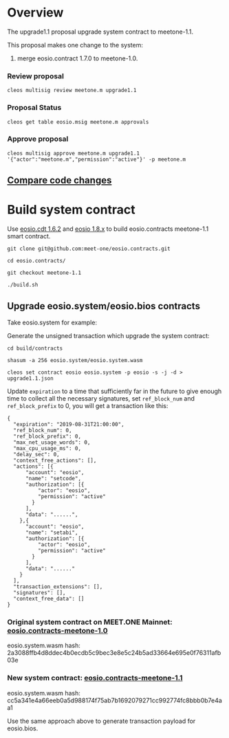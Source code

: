 # Overview

The upgrade1.1 proposal upgrade system contract to meetone-1.1.

This proposal makes one change to the system:

1. merge eosio.contract 1.7.0 to meetone-1.0.

### Review proposal

```
cleos multisig review meetone.m upgrade1.1
```

### Proposal Status

```
cleos get table eosio.msig meetone.m approvals
```

### Approve proposal

```
cleos multisig approve meetone.m upgrade1.1 '{"actor":"meetone.m","permission":"active"}' -p meetone.m 
```

## [Compare code changes](https://github.com/meet-one/eosio.contracts/compare/v1.7.0...meet-one:meetone-1.1)


# Build system contract

Use [eosio.cdt 1.6.2](https://github.com/EOSIO/eosio.cdt) and [eosio 1.8.x](https://github.com/meet-one/eos) to build eosio.contracts meetone-1.1 smart contract.
```
git clone git@github.com:meet-one/eosio.contracts.git

cd eosio.contracts/

git checkout meetone-1.1

./build.sh
```

## Upgrade eosio.system/eosio.bios contracts

Take eosio.system for example:

Generate the unsigned transaction which upgrade the system contract:

```
cd build/contracts

shasum -a 256 eosio.system/eosio.system.wasm

cleos set contract eosio eosio.system -p eosio -s -j -d > upgrade1.1.json
```

Update `expiration` to a time that sufficiently far in the future to give enough time to collect all the necessary signatures, set `ref_block_num` and `ref_block_prefix` to 0, you will get a transaction like this:

```
{
  "expiration": "2019-08-31T21:00:00",
  "ref_block_num": 0,
  "ref_block_prefix": 0,
  "max_net_usage_words": 0,
  "max_cpu_usage_ms": 0,
  "delay_sec": 0,
  "context_free_actions": [],
  "actions": [{
      "account": "eosio",
      "name": "setcode",
      "authorization": [{
          "actor": "eosio",
          "permission": "active"
        }
      ],
      "data": "......",
    },{
      "account": "eosio",
      "name": "setabi",
      "authorization": [{
          "actor": "eosio",
          "permission": "active"
        }
      ],
      "data": "......"
    }
  ],
  "transaction_extensions": [],
  "signatures": [],
  "context_free_data": []
}
```

### Original system contract on MEET.ONE Mainnet: [eosio.contracts-meetone-1.0](https://github.com/meet-one/eosio.contracts/tree/meetone-1.0)

eosio.system.wasm hash: 2a3088ffb4d8ddec4b0ecdb5c9bec3e8e5c24b5ad33664e695e0f76311afb03e

### New system contract: [eosio.contracts-meetone-1.1](https://github.com/meet-one/eosio.contracts/tree/meetone-1.1)

eosio.system.wasm hash: cc5a341e4a66eeb0a5d988174f75ab7b1692079271cc992774fc8bbb0b7e4aa1

Use the same approach above to generate transaction payload for eosio.bios. 
